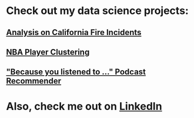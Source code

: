 # Check out my data science projects:
## [Analysis on California Fire Incidents](https://github.com/kaciewebster/ca-fire-incidents)
## [NBA Player Clustering](https://github.com/kaciewebster/nba-player-clustering)
## ["Because you listened to ..." Podcast Recommender](https://github.com/kaciewebster/podcast-recommender)

# Also, check me out on [LinkedIn](https://www.linkedin.com/in/kacie-webster/)
